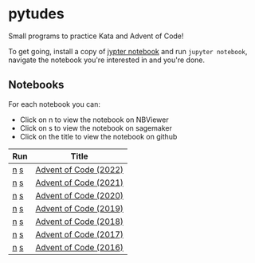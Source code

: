 # pytudes

Small programs to practice Kata and Advent of Code!

To get going, install a copy of [jypter notebook](http://jupyter.org/) and run `jupyter notebook`, navigate the notebook you're interested in and you're done.

## Notebooks

For each notebook you can:

* Click on n to view the notebook on NBViewer
* Click on s to view the notebook on sagemaker
* Click on the title to view the notebook on github

| Run | Title |
| --- | --- |
| [n](https://nbviewer.org/github/willcodefortea/pytudes/blob/master/ipynb/Advent%20of%20Code%202022.ipynb) [s](https://studiolab.sagemaker.aws/import/github/willcodefortea/pytudes/blob/master/ipynb/Advent%20of%20Code%202022.ipynb) | [Advent of Code (2022)](https://github.com/willcodefortea//pytudes/blob/master/ipynb/Advent%20of%20Code%202022.ipynb) |
| [n](https://nbviewer.org/github/willcodefortea/pytudes/blob/master/ipynb/Advent%20of%20Code%202021.ipynb) [s](https://studiolab.sagemaker.aws/import/github/willcodefortea/pytudes/blob/master/ipynb/Advent%20of%20Code%202021.ipynb) | [Advent of Code (2021)](https://github.com/willcodefortea//pytudes/blob/master/ipynb/Advent%20of%20Code%202021.ipynb) |
| [n](https://nbviewer.org/github/willcodefortea/pytudes/blob/master/ipynb/Advent%20of%20Code%202020.ipynb) [s](https://studiolab.sagemaker.aws/import/github/willcodefortea/pytudes/blob/master/ipynb/Advent%20of%20Code%202020.ipynb) | [Advent of Code (2020)](https://github.com/willcodefortea//pytudes/blob/master/ipynb/Advent%20of%20Code%202020.ipynb) |
| [n](https://nbviewer.org/github/willcodefortea/pytudes/blob/master/ipynb/Advent%20of%20Code%202019.ipynb) [s](https://studiolab.sagemaker.aws/import/github/willcodefortea/pytudes/blob/master/ipynb/Advent%20of%20Code%202019.ipynb) | [Advent of Code (2019)](https://github.com/willcodefortea//pytudes/blob/master/ipynb/Advent%20of%20Code%202019.ipynb) |
| [n](https://nbviewer.org/github/willcodefortea/pytudes/blob/master/ipynb/Advent%20of%20Code%202018.ipynb) [s](https://studiolab.sagemaker.aws/import/github/willcodefortea/pytudes/blob/master/ipynb/Advent%20of%20Code%202018.ipynb) | [Advent of Code (2018)](https://github.com/willcodefortea//pytudes/blob/master/ipynb/Advent%20of%20Code%202018.ipynb) |
| [n](https://nbviewer.org/github/willcodefortea/pytudes/blob/master/ipynb/Advent%20of%20Code%202017.ipynb) [s](https://studiolab.sagemaker.aws/import/github/willcodefortea/pytudes/blob/master/ipynb/Advent%20of%20Code%202017.ipynb) | [Advent of Code (2017)](https://github.com/willcodefortea//pytudes/blob/master/ipynb/Advent%20of%20Code%202017.ipynb) |
| [n](https://nbviewer.org/github/willcodefortea/pytudes/blob/master/ipynb/Advent%20of%20Code%202016.ipynb) [s](https://studiolab.sagemaker.aws/import/github/willcodefortea/pytudes/blob/master/ipynb/Advent%20of%20Code%202016.ipynb) | [Advent of Code (2016)](https://github.com/willcodefortea//pytudes/blob/master/ipynb/Advent%20of%20Code%202016.ipynb) |


